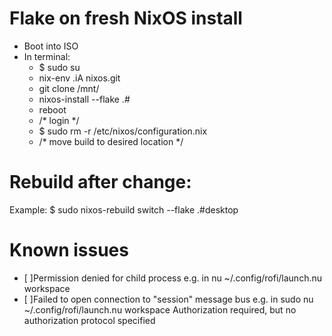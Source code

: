 # Flake on fresh NixOS install
- Boot into ISO
- In terminal:
  - $ sudo su
  - nix-env .iA nixos.git
  - git clone <repo url> /mnt/<path>
  - nixos-install --flake .#<host>
  - reboot
  - /* login */
  - $ sudo rm -r /etc/nixos/configuration.nix
  - /* move build to desired location */


# Rebuild after change:
Example: $ sudo nixos-rebuild switch --flake .#desktop

# Known issues
- [ ]Permission denied for child process e.g. in 
nu ~/.config/rofi/launch.nu workspace
- [ ]Failed to open connection to "session" message bus e.g. in sudo nu ~/.config/rofi/launch.nu workspace 
Authorization required, but no authorization protocol specified
